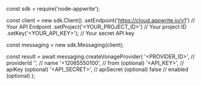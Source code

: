 const sdk = require('node-appwrite');

const client = new sdk.Client()
    .setEndpoint('https://cloud.appwrite.io/v1') // Your API Endpoint
    .setProject('&lt;YOUR_PROJECT_ID&gt;') // Your project ID
    .setKey('&lt;YOUR_API_KEY&gt;'); // Your secret API key

const messaging = new sdk.Messaging(client);

const result = await messaging.createVonageProvider(
    '<PROVIDER_ID>', // providerId
    '<NAME>', // name
    '+12065550100', // from (optional)
    '<API_KEY>', // apiKey (optional)
    '<API_SECRET>', // apiSecret (optional)
    false // enabled (optional)
);
